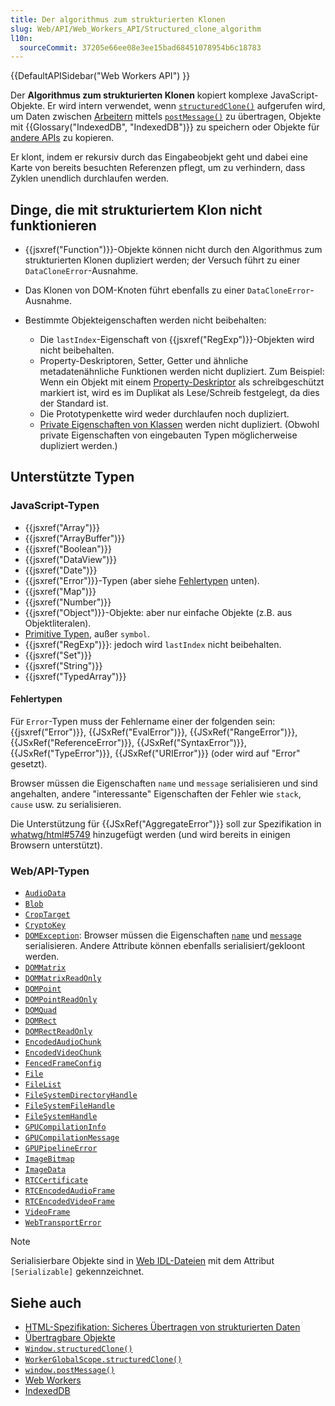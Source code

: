 ```yaml
---
title: Der algorithmus zum strukturierten Klonen
slug: Web/API/Web_Workers_API/Structured_clone_algorithm
l10n:
  sourceCommit: 37205e66ee08e3ee15bad68451078954b6c18783
---
```


{{DefaultAPISidebar("Web Workers API") }}

Der **Algorithmus zum strukturierten Klonen** kopiert komplexe JavaScript-Objekte.
Er wird intern verwendet, wenn [`structuredClone()`](/de/docs/Web/API/WorkerGlobalScope/structuredClone) aufgerufen wird, um Daten zwischen [Arbeitern](/de/docs/Web/API/Worker) mittels [`postMessage()`](/de/docs/Web/API/Worker/postMessage) zu übertragen, Objekte mit {{Glossary("IndexedDB", "IndexedDB")}} zu speichern oder Objekte für [andere APIs](#siehe_auch) zu kopieren.

Er klont, indem er rekursiv durch das Eingabeobjekt geht und dabei eine Karte von bereits besuchten Referenzen pflegt, um zu verhindern, dass Zyklen unendlich durchlaufen werden.

## Dinge, die mit strukturiertem Klon nicht funktionieren

- {{jsxref("Function")}}-Objekte können nicht durch den Algorithmus zum strukturierten Klonen dupliziert werden; der Versuch führt zu einer `DataCloneError`-Ausnahme.
- Das Klonen von DOM-Knoten führt ebenfalls zu einer `DataCloneError`-Ausnahme.
- Bestimmte Objekteigenschaften werden nicht beibehalten:

  - Die `lastIndex`-Eigenschaft von {{jsxref("RegExp")}}-Objekten wird nicht beibehalten.
  - Property-Deskriptoren, Setter, Getter und ähnliche metadatenähnliche Funktionen werden nicht dupliziert. Zum Beispiel: Wenn ein Objekt mit einem [Property-Deskriptor](/de/docs/Web/JavaScript/Reference/Global_Objects/Object/getOwnPropertyDescriptor) als schreibgeschützt markiert ist, wird es im Duplikat als Lese/Schreib festgelegt, da dies der Standard ist.
  - Die Prototypenkette wird weder durchlaufen noch dupliziert.
  - [Private Eigenschaften von Klassen](/de/docs/Web/JavaScript/Reference/Classes/Private_properties) werden nicht dupliziert. (Obwohl private Eigenschaften von eingebauten Typen möglicherweise dupliziert werden.)

## Unterstützte Typen

### JavaScript-Typen

- {{jsxref("Array")}}
- {{jsxref("ArrayBuffer")}}
- {{jsxref("Boolean")}}
- {{jsxref("DataView")}}
- {{jsxref("Date")}}
- {{jsxref("Error")}}-Typen (aber siehe [Fehlertypen](#fehlertypen) unten).
- {{jsxref("Map")}}
- {{jsxref("Number")}}
- {{jsxref("Object")}}-Objekte: aber nur einfache Objekte (z.B. aus Objektliteralen).
- [Primitive Typen](/de/docs/Web/JavaScript/Data_structures#primitive_values), außer `symbol`.
- {{jsxref("RegExp")}}: jedoch wird `lastIndex` nicht beibehalten.
- {{jsxref("Set")}}
- {{jsxref("String")}}
- {{jsxref("TypedArray")}}

#### Fehlertypen

Für `Error`-Typen muss der Fehlername einer der folgenden sein: {{jsxref("Error")}}, {{JSxRef("EvalError")}}, {{JSxRef("RangeError")}}, {{JSxRef("ReferenceError")}}, {{JSxRef("SyntaxError")}}, {{JSxRef("TypeError")}}, {{JSxRef("URIError")}} (oder wird auf "Error" gesetzt).

Browser müssen die Eigenschaften `name` und `message` serialisieren und sind angehalten, andere "interessante" Eigenschaften der Fehler wie `stack`, `cause` usw. zu serialisieren.

Die Unterstützung für {{JSxRef("AggregateError")}} soll zur Spezifikation in [whatwg/html#5749](https://github.com/whatwg/html/pull/5749) hinzugefügt werden (und wird bereits in einigen Browsern unterstützt).

### Web/API-Typen

- [`AudioData`](/de/docs/Web/API/AudioData)
- [`Blob`](/de/docs/Web/API/Blob)
- [`CropTarget`](/de/docs/Web/API/CropTarget)
- [`CryptoKey`](/de/docs/Web/API/CryptoKey)
- [`DOMException`](/de/docs/Web/API/DOMException): Browser müssen die Eigenschaften [`name`](/de/docs/Web/API/DOMException/name) und [`message`](/de/docs/Web/API/DOMException/message) serialisieren. Andere Attribute können ebenfalls serialisiert/gekloont werden.
- [`DOMMatrix`](/de/docs/Web/API/DOMMatrix)
- [`DOMMatrixReadOnly`](/de/docs/Web/API/DOMMatrixReadOnly)
- [`DOMPoint`](/de/docs/Web/API/DOMPoint)
- [`DOMPointReadOnly`](/de/docs/Web/API/DOMPointReadOnly)
- [`DOMQuad`](/de/docs/Web/API/DOMQuad)
- [`DOMRect`](/de/docs/Web/API/DOMRect)
- [`DOMRectReadOnly`](/de/docs/Web/API/DOMRectReadOnly)
- [`EncodedAudioChunk`](/de/docs/Web/API/EncodedAudioChunk)
- [`EncodedVideoChunk`](/de/docs/Web/API/EncodedVideoChunk)
- [`FencedFrameConfig`](/de/docs/Web/API/FencedFrameConfig)
- [`File`](/de/docs/Web/API/File)
- [`FileList`](/de/docs/Web/API/FileList)
- [`FileSystemDirectoryHandle`](/de/docs/Web/API/FileSystemDirectoryHandle)
- [`FileSystemFileHandle`](/de/docs/Web/API/FileSystemFileHandle)
- [`FileSystemHandle`](/de/docs/Web/API/FileSystemHandle)
- [`GPUCompilationInfo`](/de/docs/Web/API/GPUCompilationInfo)
- [`GPUCompilationMessage`](/de/docs/Web/API/GPUCompilationMessage)
- [`GPUPipelineError`](/de/docs/Web/API/GPUPipelineError)
- [`ImageBitmap`](/de/docs/Web/API/ImageBitmap)
- [`ImageData`](/de/docs/Web/API/ImageData)
- [`RTCCertificate`](/de/docs/Web/API/RTCCertificate)
- [`RTCEncodedAudioFrame`](/de/docs/Web/API/RTCEncodedAudioFrame)
- [`RTCEncodedVideoFrame`](/de/docs/Web/API/RTCEncodedVideoFrame)
- [`VideoFrame`](/de/docs/Web/API/VideoFrame)
- [`WebTransportError`](/de/docs/Web/API/WebTransportError)

> [!NOTE]
> Serialisierbare Objekte sind in [Web IDL-Dateien](https://github.com/w3c/webref/tree/main/ed/idl) mit dem Attribut `[Serializable]` gekennzeichnet.

## Siehe auch

- [HTML-Spezifikation: Sicheres Übertragen von strukturierten Daten](https://html.spec.whatwg.org/multipage/infrastructure.html#safe-passing-of-structured-data)
- [Übertragbare Objekte](/de/docs/Web/API/Web_Workers_API/Transferable_objects)
- [`Window.structuredClone()`](/de/docs/Web/API/Window/structuredClone)
- [`WorkerGlobalScope.structuredClone()`](/de/docs/Web/API/WorkerGlobalScope/structuredClone)
- [`window.postMessage()`](/de/docs/Web/API/Window/postMessage)
- [Web Workers](/de/docs/Web/API/Web_Workers_API)
- [IndexedDB](/de/docs/Web/API/IndexedDB_API)
